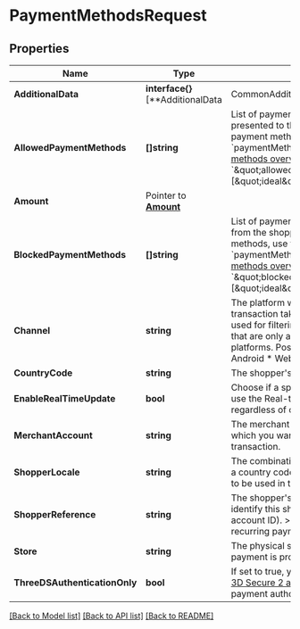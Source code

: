 # PaymentMethodsRequest

## Properties

Name | Type | Description | Notes
------------ | ------------- | ------------- | -------------
**AdditionalData** | **interface{}** [**AdditionalData | CommonAdditionalData | 3DSecureAdditionalData | AirlineAdditionalData | CarRentalAdditionalData | Level23AdditionalData | LodgingAdditionalData | OpenInvoiceAdditionalData | RatepayAdditionalData | RetryAdditionalData | RiskAdditionalData | RiskStandaloneAdditionalData | TemporaryServices**]() | This field contains additional data, which may be required for a particular payment request.  The &#x60;additionalData&#x60; object consists of entries, each of which includes the key and value. | [optional] 
**AllowedPaymentMethods** | **[]string** | List of payments methods to be presented to the shopper. To refer to payment methods, use their &#x60;paymentMethod.type&#x60; from [Payment methods overview](https://docs.adyen.com/payment-methods).  Example: &#x60;\&quot;allowedPaymentMethods\&quot;:[\&quot;ideal\&quot;,\&quot;giropay\&quot;]&#x60; | [optional] 
**Amount** |  Pointer to [**Amount**](Amount.md) |  | [optional] 
**BlockedPaymentMethods** | **[]string** | List of payments methods to be hidden from the shopper. To refer to payment methods, use their &#x60;paymentMethod.type&#x60; from [Payment methods overview](https://docs.adyen.com/payment-methods).  Example: &#x60;\&quot;blockedPaymentMethods\&quot;:[\&quot;ideal\&quot;,\&quot;giropay\&quot;]&#x60; | [optional] 
**Channel** | **string** | The platform where a payment transaction takes place. This field can be used for filtering out payment methods that are only available on specific platforms. Possible values: * iOS * Android * Web | [optional] 
**CountryCode** | **string** | The shopper&#39;s country code. | [optional] 
**EnableRealTimeUpdate** | **bool** | Choose if a specific transaction should use the Real-time Account Updater, regardless of other settings. | [optional] 
**MerchantAccount** | **string** | The merchant account identifier, with which you want to process the transaction. | 
**ShopperLocale** | **string** | The combination of a language code and a country code to specify the language to be used in the payment. | [optional] 
**ShopperReference** | **string** | The shopper&#39;s reference to uniquely identify this shopper (e.g. user ID or account ID). &gt; This field is required for recurring payments. | [optional] 
**Store** | **string** | The physical store, for which this payment is processed. | [optional] 
**ThreeDSAuthenticationOnly** | **bool** | If set to true, you will only perform the [3D Secure 2 authentication](https://docs.adyen.com/checkout/3d-secure/other-3ds-flows/authentication-only), and not the payment authorisation. | [optional] 

[[Back to Model list]](../README.md#documentation-for-models) [[Back to API list]](../README.md#documentation-for-api-endpoints) [[Back to README]](../README.md)


